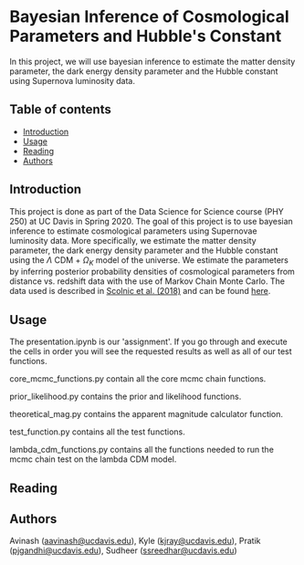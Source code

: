 
# Bayesian Inference of Cosmological Parameters and Hubble's Constant

In this project, we will use bayesian inference to estimate the matter density parameter, the dark energy density parameter and the Hubble constant using Supernova luminosity data.

## Table of contents
* [Introduction](#introduction)
* [Usage](#usage)
* [Reading](#reading)
* [Authors](#authors)

## Introduction

This project is done as part of the Data Science for Science course (PHY 250) at UC Davis in Spring 2020. The goal of this project is to use bayesian inference to estimate cosmological parameters using Supernovae luminosity data. More specifically, we estimate the matter density parameter, the dark energy density parameter and the Hubble constant using the $\Lambda$ CDM + $\Omega_K$ model of the universe. We estimate the parameters by inferring posterior probability densities of cosmological parameters from distance vs. redshift data with the use of Markov Chain Monte Carlo. The data used is described in [Scolnic et al. (2018)](https://ui.adsabs.harvard.edu/abs/2018ApJ...859..101S/abstract) and can be found [here](https://github.com/dscolnic/Pantheon/tree/master/Binned_data). 

## Usage

The presentation.ipynb is our 'assignment'. If you go through and execute the cells in order you will see the requested results
as well as all of our test functions.

core_mcmc_functions.py contain all the core mcmc chain functions.

prior_likelihood.py contains the prior and likelihood functions.

theoretical_mag.py contains the apparent magnitude calculator function.

test_function.py contains all the test functions.

lambda_cdm_functions.py contains all the functions needed to run the mcmc chain test on the lambda CDM model.

## Reading

## Authors

Avinash (aavinash@ucdavis.edu), Kyle (kjray@ucdavis.edu), Pratik (pjgandhi@ucdavis.edu), Sudheer (ssreedhar@ucdavis.edu)